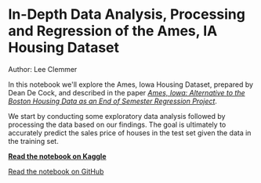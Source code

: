 # In-Depth Data Analysis, Processing and Regression of the Ames, IA Housing Dataset

Author: Lee Clemmer

In this notebook we'll explore the Ames, Iowa Housing Dataset, prepared by Dean De Cock, and described in the paper *[Ames, Iowa: Alternative to the Boston Housing Data as an End of Semester Regression Project](https://ww2.amstat.org/publications/jse/v19n3/decock.pdf)*.

We start by conducting some exploratory data analysis followed by processing the data based on our findings. The goal is ultimately to accurately predict the sales price of houses in the test set given the data in the training set.

**[Read the notebook on Kaggle](https://www.kaggle.com/leeclemmer/exploratory-data-analysis-of-housing-in-ames-iowa/)**

[Read the notebook on GitHub](https://github.com/leeclemmer/ames_housing/blob/master/notebooks/In-Depth%20Data%20Analysis%2C%20Processing%20and%20Regression%20of%20the%20Ames%2C%20IA%20Housing%20Dataset.ipynb)